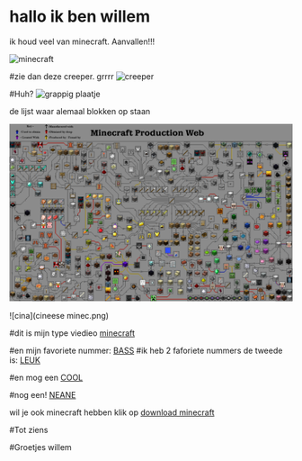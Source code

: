 # hallo ik ben willem





ik houd veel van minecraft.
Aanvallen!!!

![minecraft](minecraft.jpg)

#zie dan deze creeper. grrrr
![creeper](creeper.jpg)



#Huh?
![grappig plaatje](funny-pictures-676672_1280.jpg)



de lijst waar alemaal blokken op staan 

![lijst](mine.png)


![cina](cineese minec.png)


#dit is mijn type viedieo [minecraft](https://www.youtube.com/watch?v=DFIGhE4y78w)


#en mijn favoriete nummer: [BASS](https://www.youtube.com/watch?v=a59gmGkq_pw)
#ik heb 2 faforiete nummers de tweede is: [LEUK](https://www.youtube.com/watch?v=0t2tjNqGyJI)

#en mog een [COOL](https://www.youtube.com/watch?v=ru0K8uYEZWw)

#nog een! [NEANE](https://www.youtube.com/watch?v=vjW8wmF5VWc)



wil je ook minecraft hebben klik op [download minecraft](MinecraftInstaller.msi)








#Tot ziens


#Groetjes willem
